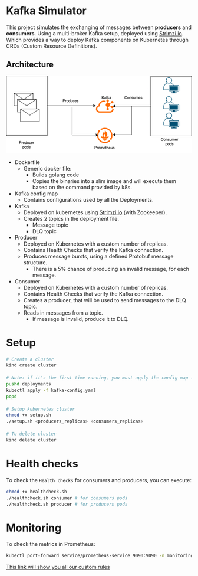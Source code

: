 # Kafka Simulator

This project simulates the exchanging of messages between **producers** and **consumers**. Using a multi-broker Kafka setup, deployed using [Strimzi.io](https://strimzi.io/). Which provides a way to deploy Kafka components on Kubernetes through CRDs (Custom Resource Definitions).

## Architecture

![Diagram](./diagram.png)

- Dockerfile
  - Generic docker file:
    - Builds golang code
    - Copies the binaries into a slim image and will execute them based on the command provided by k8s.
- Kafka config map
  - Contains configurations used by all the Deployments.
- Kafka
  - Deployed on kubernetes using [Strimzi.io](https://strimzi.io/) (with Zookeeper).
  - Creates 2 topics in the deployment file.
    - Message topic
    - DLQ topic
- Producer
  - Deployed on Kubernetes with a custom number of replicas.
  - Contains Health Checks that verify the Kafka connection.
  - Produces message bursts, using a defined Protobuf message structure.
    - There is a 5% chance of producing an invalid message, for each message.
- Consumer
  - Deployed on Kubernetes with a custom number of replicas.
  - Contains Health Checks that verify the Kafka connection.
  - Creates a producer, that will be used to send messages to the DLQ topic.
  - Reads in messages from a topic.
    - If message is invalid, produce it to DLQ.

# Setup

```bash
# Create a cluster
kind create cluster

# Note: if it's the first time running, you must apply the config map first, in order for the setup.sh to not fail
pushd deployments
kubectl apply -f kafka-config.yaml
popd

# Setup kubernetes cluster
chmod +x setup.sh
./setup.sh <producers_replicas> <consumers_replicas>

# To delete cluster
kind delete cluster
```

# Health checks

To check the `Health checks` for consumers and producers, you can execute:

```bash
chmod +x healthcheck.sh
./healthcheck.sh consumer # for consumers pods
./healthcheck.sh producer # for producers pods
```

# Monitoring

To check the metrics in Prometheus:

```bash
kubectl port-forward service/prometheus-service 9090:9090 -n monitoring
```

[This link will show you all our custom rules](http://localhost:9090/query?g0.expr=kafka_consumer_valid_messages_total&g0.show_tree=0&g0.tab=table&g0.range_input=1h&g0.res_type=auto&g0.res_density=medium&g0.display_mode=lines&g0.show_exemplars=0&g1.expr=kafka_consumer_invalid_messages_total&g1.show_tree=0&g1.tab=table&g1.range_input=1h&g1.res_type=auto&g1.res_density=medium&g1.display_mode=lines&g1.show_exemplars=0&g2.expr=kafka_producer_valid_messages_total&g2.show_tree=0&g2.tab=table&g2.range_input=1h&g2.res_type=auto&g2.res_density=medium&g2.display_mode=lines&g2.show_exemplars=0&g3.expr=kafka_producer_invalid_messages_total&g3.show_tree=0&g3.tab=table&g3.range_input=1h&g3.res_type=auto&g3.res_density=medium&g3.display_mode=lines&g3.show_exemplars=0)
